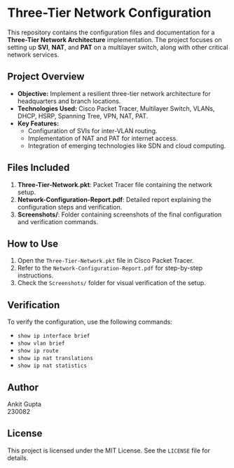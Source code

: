 # Three-Tier Network Configuration

This repository contains the configuration files and documentation for a **Three-Tier Network Architecture** implementation. The project focuses on setting up **SVI**, **NAT**, and **PAT** on a multilayer switch, along with other critical network services.

## Project Overview
- **Objective:** Implement a resilient three-tier network architecture for headquarters and branch locations.
- **Technologies Used:** Cisco Packet Tracer, Multilayer Switch, VLANs, DHCP, HSRP, Spanning Tree, VPN, NAT, PAT.
- **Key Features:**
  - Configuration of SVIs for inter-VLAN routing.
  - Implementation of NAT and PAT for internet access.
  - Integration of emerging technologies like SDN and cloud computing.

## Files Included
1. **Three-Tier-Network.pkt**: Packet Tracer file containing the network setup.
2. **Network-Configuration-Report.pdf**: Detailed report explaining the configuration steps and verification.
3. **Screenshots/**: Folder containing screenshots of the final configuration and verification commands.

## How to Use
1. Open the `Three-Tier-Network.pkt` file in Cisco Packet Tracer.
2. Refer to the `Network-Configuration-Report.pdf` for step-by-step instructions.
3. Check the `Screenshots/` folder for visual verification of the setup.

## Verification
To verify the configuration, use the following commands:
- `show ip interface brief`
- `show vlan brief`
- `show ip route`
- `show ip nat translations`
- `show ip nat statistics`

## Author
Ankit Gupta  
230082

## License
This project is licensed under the MIT License. See the `LICENSE` file for details.
